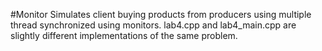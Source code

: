 #Monitor
Simulates client buying products from producers using multiple thread synchronized using monitors. lab4.cpp and lab4_main.cpp are slightly different implementations of the same problem.
